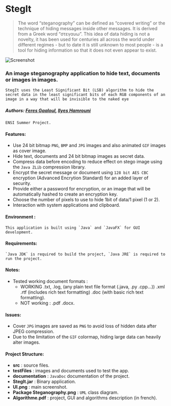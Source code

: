 # StegIt

> The word “steganography” can be defined as “covered writing” or the technique of hiding messages inside other messages. It is derived from a Greek word “στεγαυω”. This idea of data hiding is not a novelty, it has been used for centuries all across the world under different regimes - but to date it is still unknown to most people - is a tool for hiding information so that it does not even appear to exist.

![Screenshot](https://github.com/feresg/java-steganography/raw/master/UI.png)

### An image steganography application to hide text, documents or images in images.
    StegIt uses the Least Significant Bit (LSB) algorithm to hide the secret data in the least significant bits of each RGB components of an image in a way that will be invisible to the naked eye
    
##### Authors: [Feres Gaaloul](https://github.com/feresg), [Ilyes Hamrouni](https://github.com/ilyes-hamrouni)
    ENSI Summer Project.

#### Features:
- Use 24 bit bitmap  `PNG`, `BMP`  and `JPG`  images and also animated `GIF` images as cover image.
- Hide text, documents and 24 bit bitmap images as secret data.
- Compress data before encoding to reduce effect on stego image using  the `Java ZLib` compression library.
- Encrypt the secret message or document using `128 bit AES CBC` encryption (Advanced Encrytion Standard) for an added layer of security.
- Provide either a password for encryption, or an image that will be automatically hashed to create an encryption key.
- Choose the number of pixels to use to hide 1bit of data/1 pixel (1 or 2).
- Interaction with system applications and clipboard.

#### Environment :
    This application is built using `Java` and `JavaFX` for GUI development.

#### Requirements:
    `Java JDK` is required to build the project, `Java JRE` is required to run the project.

#### Notes:
  - Tested working document formats :
      - WORKING .txt, .log, (any plain text file format (.java, .py .cpp...)) .xml .rtf (includes rich text formatting) .doc (with basic rich text formatting).
      - NOT working : .pdf .docx.
      
#### Issues:
  - Cover `JPG` images are saved as `PNG` to avoid loss of hidden data after JPEG compression.
  - Due to the limitation of the `GIF` colormap, hiding large data can heavily alter images.
  
  #### Project Structure:
  - __src__ : source files.
  - __testFiles__ : images and documents used to test the app.
  - __documentation__ : `JavaDoc` documentation of the project.
  - __StegIt.jar__ : Binary application.
  - __UI.png__ : main screenshot.
  - __Package Steganography.png__ : `UML` class diagram.
  - __Algorithme.pdf__ : project, GUI and algorithms description (in french).


